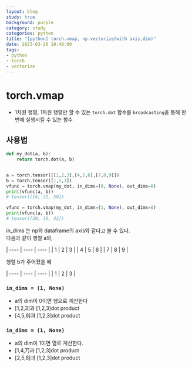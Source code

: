 ```yaml
---
layout: blog
study: true
background: purple
category: study
categories: python
title: "[python] torch.vmap, np.vectorize(with axis,dim)"
date: 2023-03-20 10:40:00
tags:
- python
- torch
- vectorize
---
```


# torch.vmap
- 1차원 행렬, 1차원 행렬만 할 수 있는 `torch.dot` 함수를 `broadcasting`을 통해 한 번에 실행시킬 수 있는 함수

## 사용법

```python
def my_dot(a, b):
    return torch.dot(a, b)


a = torch.tensor([[1,2,3],[4,5,6],[7,8,9]])
b = torch.tensor([1,2,3])
vfunc = torch.vmap(my_dot, in_dims=(0, None), out_dims=0)
print(vfunc(a, b))
# tensor([14, 32, 50])

vfunc = torch.vmap(my_dot, in_dims=(1, None), out_dims=0)
print(vfunc(a, b))
# tensor([30, 36, 42])
```

in_dims 는 np와 dataframe의 axis와 같다고 볼 수 있다.  
다음과 같이 행렬 a와,

| ---- | ---- | ---- |
| 1     | 2    | 3    |
| 4     | 5    | 6    |
| 7     | 8    | 9    |

행렬 b가 주어졌을 때

| ---- | ---- | ---- |
| 1    | 2    | 3    |


 
### `in_dims = (1, None)`
- a의 dim이 0이면 행으로 계산한다
- [1,2,3]과 [1,2,3]dot product
- [4,5,6]과 [1,2,3]dot product

### `in_dims = (1, None)` 
- a의 dim이 1이면 열로 계산한다.
- [1,4,7]과 [1,2,3]dot product
- [2,5,8]과 [1,2,3]dot product
